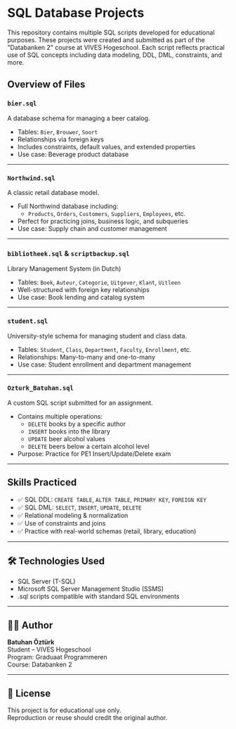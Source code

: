 #  SQL Database Projects

This repository contains multiple SQL scripts developed for educational purposes. These projects were created and submitted as part of the "Databanken 2" course at VIVES Hogeschool. Each script reflects practical use of SQL concepts including data modeling, DDL, DML, constraints, and more.

## Overview of Files

### `bier.sql`
A database schema for managing a beer catalog.

- Tables: `Bier`, `Brouwer`, `Soort`
- Relationships via foreign keys
- Includes constraints, default values, and extended properties
- Use case: Beverage product database

---

### `Northwind.sql`
A classic retail database model.

- Full Northwind database including:
  - `Products`, `Orders`, `Customers`, `Suppliers`, `Employees`, etc.
- Perfect for practicing joins, business logic, and subqueries
- Use case: Supply chain and customer management

---

### `bibliotheek.sql` & `scriptbackup.sql`
Library Management System (in Dutch)

- Tables: `Boek`, `Auteur`, `Categorie`, `Uitgever`, `Klant`, `Uitleen`
- Well-structured with foreign key relationships
- Use case: Book lending and catalog system

---

### `student.sql`
University-style schema for managing student and class data.

- Tables: `Student`, `Class`, `Department`, `Faculty`, `Enrollment`, etc.
- Relationships: Many-to-many and one-to-many
- Use case: Student enrollment and department management

---

### `Ozturk_Batuhan.sql`
A custom SQL script submitted for an assignment.

- Contains multiple operations:
  - `DELETE` books by a specific author
  - `INSERT` books into the library
  - `UPDATE` beer alcohol values
  - `DELETE` beers below a certain alcohol level
- Purpose: Practice for PE1 Insert/Update/Delete exam

---

## Skills Practiced

- ✅ SQL DDL: `CREATE TABLE`, `ALTER TABLE`, `PRIMARY KEY`, `FOREIGN KEY`
- ✅ SQL DML: `SELECT`, `INSERT`, `UPDATE`, `DELETE`
- ✅ Relational modeling & normalization
- ✅ Use of constraints and joins
- ✅ Practice with real-world schemas (retail, library, education)

---

## 🛠 Technologies Used

- SQL Server (T-SQL)
- Microsoft SQL Server Management Studio (SSMS)
- .sql scripts compatible with standard SQL environments

---

## 👨‍🎓 Author

**Batuhan Öztürk**  
Student – VIVES Hogeschool  
Program: Graduaat Programmeren  
Course: Databanken 2

---

## 📜 License

This project is for educational use only.  
Reproduction or reuse should credit the original author.

